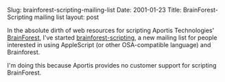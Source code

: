 Slug: brainforest-scripting-mailing-list
Date: 2001-01-23
Title: BrainForest-Scripting mailing list
layout: post

In the absolute dirth of web resources for scripting Aportis Technologies&#39; <a href="http://www.aportis.com/products/BrainForest/benefits.html">BrainForest</a>, I&#39;ve started <a href="http://www.egroups.com/group/brainforest-scripting">brainforest-scripting</a>, a new mailing list for people interested in using AppleScript (or other OSA-compatible language) and Brainforest.

I&#39;m doing this because Aportis provides no customer support for scripting BrainForest.
